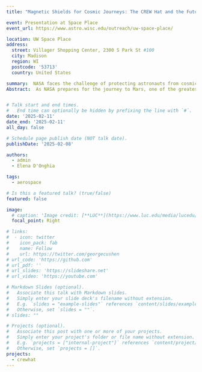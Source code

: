 ```yaml
---
title: "Magnetic Shields for Cosmic Journeys: The CREW Hat and the Future of Space Travel"

event: Presentation at Space Place
event_url: https://www.astro.wisc.edu/outreach/uw-space-place/

location: UW Space Place
address:
  street: Villager Shopping Center, 2300 S Park St #100
  city: Madison
  region: WI
  postcode: '53713'
  country: United States

summary:  NASA faces the challenge of protecting astronauts from cosmic rays on Mars missions. The CREW Hat, a magnetic shielding device, generates a field to deflect radiation. This talk examines its science, role in future missions, and how magnetic technology advancements enable safe, sustainable space exploration.
Abstract:  As NASA prepares for the journey to Mars, one of the greatest challenges is protecting astronauts from harmful cosmic rays and solar radiation. The CREW Hat, an innovative magnetic shielding device, offers a groundbreaking solution by creating a powerful magnetic field to deflect radiation, ensuring the safety of space travelers. This talk explores the science behind the CREW Hat, its potential role in future Mars missions, and how advancements in magnetic technology are paving the way for safe and sustainable exploration of the Red Planet.


# Talk start and end times.
#   End time can optionally be hidden by prefixing the line with `#`.
date: '2025-02-11'
date_end: '2025-02-11'
all_day: false

# Schedule page publish date (NOT talk date).
publishDate: '2025-02-08'

authors:
  - admin
  - Elena D'Onghia

tags:
  - aerospace

# Is this a featured talk? (true/false)
featured: false

image:
  # caption: 'Image credit: [**LUC**](https://www.luc.edu/media/lucedu/universityhomepage/2024-random-images/winter-2024/1800x450_3.jpg)'
  focal_point: Right

# links:
#  - icon: twitter
#    icon_pack: fab
#    name: Follow
#    url: https://twitter.com/georgecushen
# url_code: 'https://github.com'
# url_pdf: ''
# url_slides: 'https://slideshare.net'
# url_video: 'https://youtube.com'

# Markdown Slides (optional).
#   Associate this talk with Markdown slides.
#   Simply enter your slide deck's filename without extension.
#   E.g. `slides = "example-slides"` references `content/slides/example-slides.md`.
#   Otherwise, set `slides = ""`.
# slides: ""

# Projects (optional).
#   Associate this post with one or more of your projects.
#   Simply enter your project's folder or file name without extension.
#   E.g. `projects = ["internal-project"]` references `content/project/deep-learning/index.md`.
#   Otherwise, set `projects = []`.
projects:
  - crewhat
---
```

